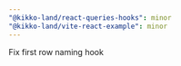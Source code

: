 ```yaml
---
"@kikko-land/react-queries-hooks": minor
"@kikko-land/vite-react-example": minor
---
```


Fix first row naming hook
